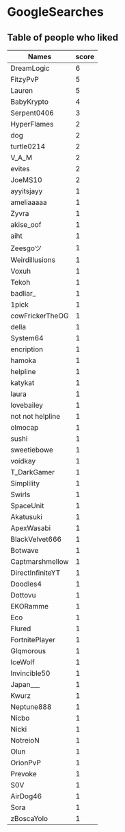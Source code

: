 # GoogleSearches
## Table of people who liked
Names | score
--- | ---
DreamLogic | 6
FitzyPvP | 5
Lauren | 5
BabyKrypto | 4
Serpent0406 | 3
HyperFlames | 2
dog | 2
turtle0214 | 2
V_A_M | 2
evites | 2
JoeMS10 | 2
ayyitsjayy | 1
ameliaaaaa | 1
Zyvra | 1
akise_oof | 1
aiht | 1
Zeesgoツ | 1
Weirdillusions | 1
Voxuh | 1
Tekoh | 1
badliar_ | 1
1pick | 1
cowFrickerTheOG | 1
della | 1
System64 | 1
encription | 1
hamoka | 1
helpline | 1
katykat | 1
laura | 1
lovebailey | 1
not not helpline | 1
olmocap | 1
sushi | 1
sweetiebowe | 1
voidkay | 1
T_DarkGamer | 1
Simplility | 1
Swirls | 1
SpaceUnit | 1
Akatusuki | 1
ApexWasabi | 1
BlackVelvet666 | 1
Botwave | 1
Captmarshmellow | 1
DirectInfiniteYT | 1
Doodles4 | 1
Dottovu | 1
EKORamme | 1
Eco | 1
Flured | 1
FortnitePlayer | 1
Glqmorous | 1
IceWolf | 1
Invincible50 | 1
Japan___ | 1
Kwurz | 1
Neptune888 | 1
Nicbo | 1
Nicki | 1
NotreioN | 1
Olun | 1
OrionPvP | 1
Prevoke | 1
S0V | 1
AirDog46 | 1
Sora | 1
zBoscaYolo | 1
